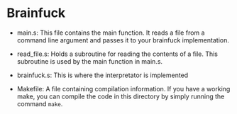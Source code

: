 # Brainfuck

 - main.s:
    This file contains the main function.
    It reads a file from a command line argument and passes it to your brainfuck implementation.

 - read_file.s:
    Holds a subroutine for reading the contents of a file.
    This subroutine is used by the main function in main.s.

 - brainfuck.s:
    This is where the interpretator is implemented

 - Makefile:
    A file containing compilation information.  If you have a working make,
    you can compile the code in this directory by simply running the command `make`.

